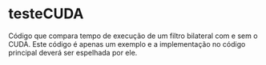 # testeCUDA
Código que compara tempo de execução de um filtro bilateral com e sem o CUDA. Este código é apenas um exemplo e a implementação no código principal deverá ser espelhada por ele.
